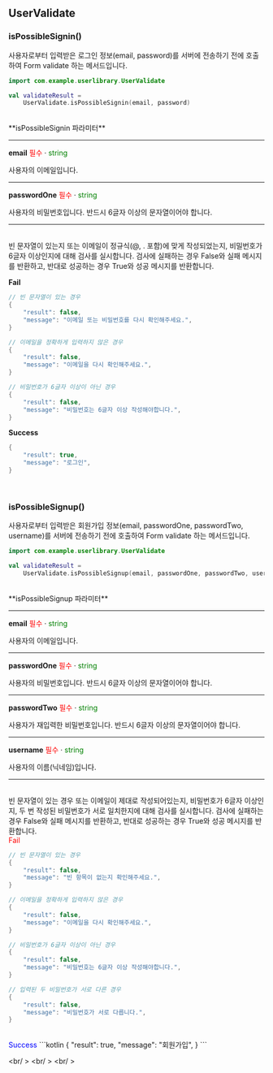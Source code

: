 ## UserValidate

### isPossibleSignin()
사용자로부터 입력받은 로그인 정보(email, password)를 서버에 전송하기 전에 호출하여 Form validate 하는 메서드입니다. 
```kotlin
import com.example.userlibrary.UserValidate

val validateResult = 
    UserValidate.isPossibleSignin(email, password)
```

<br />
**isPossibleSignin 파라미터** 
<br />

---


<P><span style="font-weight:bold">email</span> <span style="color:red">필수</span> · <span style="color:green">string</span></p>
사용자의 이메일입니다.  

---

<P><span style="font-weight:bold">passwordOne</span> <span style="color:red">필수</span> · <span style="color:green">string</span></p>
사용자의 비밀번호입니다. 반드시 6글자 이상의 문자열이어야 합니다.

---

</br>
빈 문자열이 있는지 또는 이메일이 정규식(@, . 포함)에 맞게 작성되었는지, 비밀번호가 6글자 이상인지에 대해 검사를 실시합니다. 검사에 실패하는 경우 False와 실패 메시지를 반환하고, 반대로 성공하는 경우  True와 성공 메시지를 반환합니다.

**Fail**
```kotlin
// 빈 문자열이 있는 경우
{
    "result": false,
    "message": "이메일 또는 비밀번호를 다시 확인해주세요.",
}

// 이메일을 정확하게 입력하지 않은 경우
{
    "result": false,
    "message": "이메일을 다시 확인해주세요.",
}

// 비밀번호가 6글자 이상이 아닌 경우
{
    "result": false,
    "message": "비밀번호는 6글자 이상 작성해야합니다.",
}
```

**Success**
```kotlin
{
    "result": true,
    "message": "로그인",
}
```

</br> 

### isPossibleSignup() 
사용자로부터 입력받은 회원가입 정보(email, passwordOne, passwordTwo, username)를 서버에 전송하기 전에 호출하여 Form validate 하는 메서드입니다. 
```kotlin
import com.example.userlibrary.UserValidate

val validateResult = 
    UserValidate.isPossibleSignup(email, passwordOne, passwordTwo, username)
```
<br />
**isPossibleSignup 파라미터** 
<br />

---


<P><span style="font-weight:bold">email</span> <span style="color:red">필수</span> · <span style="color:green">string</span></p>
사용자의 이메일입니다.  

---

<P><span style="font-weight:bold">passwordOne</span> <span style="color:red">필수</span> · <span style="color:green">string</span></p>
사용자의 비밀번호입니다. 반드시 6글자 이상의 문자열이어야 합니다.

---

<P><span style="font-weight:bold">passwordTwo</span> <span style="color:red">필수</span> · <span style="color:green">string</span></p>
사용자가 재입력한 비밀번호입니다. 반드시 6글자 이상의 문자열이어야 합니다.

---

<P><span style="font-weight:bold">username</span> <span style="color:red">필수</span> · <span style="color:green">string</span></p>
사용자의 이름(닉네임)입니다.  

---

<br />
빈 문자열이 있는 경우 또는 이메일이 제대로 작성되어있는지, 비밀번호가 6글자 이상인지, 두 번 작성된 비밀번호가 서로 일치한지에 대해 검사를 실시합니다. 검사에 실패하는 경우 False와 실패 메시지를 반환하고, 반대로 성공하는 경우  True와 성공 메시지를 반환합니다.

<br />
<span style="color:red">Fail</span>

```kotlin
// 빈 문자열이 있는 경우
{
    "result": false,
    "message": "빈 항목이 없는지 확인해주세요.",
}

// 이메일을 정확하게 입력하지 않은 경우
{
    "result": false,
    "message": "이메일을 다시 확인해주세요.",
}

// 비밀번호가 6글자 이상이 아닌 경우
{
    "result": false,
    "message": "비밀번호는 6글자 이상 작성해야합니다.",
}

// 입력된 두 비밀번호가 서로 다른 경우
{
    "result": false,
    "message": "비밀번호가 서로 다릅니다.",
}
```

<br />
<span style="color:blue">Success</span>
```kotlin
{
    "result": true,
    "message": "회원가입",
}
```

<br/ >
<br/ >
<br/ >
